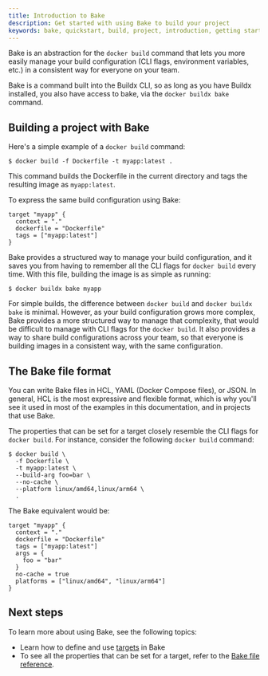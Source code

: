 ```yaml
---
title: Introduction to Bake
description: Get started with using Bake to build your project
keywords: bake, quickstart, build, project, introduction, getting started
---
```


Bake is an abstraction for the `docker build` command that lets you more easily
manage your build configuration (CLI flags, environment variables, etc.) in a
consistent way for everyone on your team.

Bake is a command built into the Buildx CLI, so as long as you have Buildx
installed, you also have access to bake, via the `docker buildx bake` command.

## Building a project with Bake

Here's a simple example of a `docker build` command:

```console
$ docker build -f Dockerfile -t myapp:latest .
```

This command builds the Dockerfile in the current directory and tags the
resulting image as `myapp:latest`.

To express the same build configuration using Bake:

```hcl {title=docker-bake.hcl}
target "myapp" {
  context = "."
  dockerfile = "Dockerfile"
  tags = ["myapp:latest"]
}
```

Bake provides a structured way to manage your build configuration, and it saves
you from having to remember all the CLI flags for `docker build` every time.
With this file, building the image is as simple as running:

```console
$ docker buildx bake myapp
```

For simple builds, the difference between `docker build` and `docker buildx
bake` is minimal. However, as your build configuration grows more complex, Bake
provides a more structured way to manage that complexity, that would be
difficult to manage with CLI flags for the `docker build`. It also provides a
way to share build configurations across your team, so that everyone is
building images in a consistent way, with the same configuration.

## The Bake file format

You can write Bake files in HCL, YAML (Docker Compose files), or JSON. In
general, HCL is the most expressive and flexible format, which is why you'll
see it used in most of the examples in this documentation, and in projects that
use Bake.

The properties that can be set for a target closely resemble the CLI flags for
`docker build`. For instance, consider the following `docker build` command:

```console
$ docker build \
  -f Dockerfile \
  -t myapp:latest \
  --build-arg foo=bar \
  --no-cache \
  --platform linux/amd64,linux/arm64 \
  .
```

The Bake equivalent would be:

```hcl
target "myapp" {
  context = "."
  dockerfile = "Dockerfile"
  tags = ["myapp:latest"]
  args = {
    foo = "bar"
  }
  no-cache = true
  platforms = ["linux/amd64", "linux/arm64"]
}
```

## Next steps

To learn more about using Bake, see the following topics:

- Learn how to define and use [targets](./targets.md) in Bake
- To see all the properties that can be set for a target, refer to the
  [Bake file reference](/build/bake/reference/).
